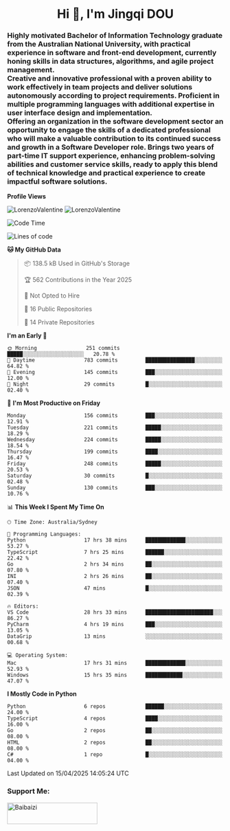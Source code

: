 <h1 align="center">Hi 👋, I'm Jingqi DOU</h1>
<h3 align="left">
Highly motivated Bachelor of Information Technology graduate from the Australian National University, with practical experience in software and front-end development, currently honing skills in data structures, algorithms, and agile project management. <br>
Creative and innovative professional with a proven ability to work effectively in team projects and deliver solutions autonomously according to project requirements. Proficient in multiple programming languages with additional expertise in user interface design and implementation. <br>
Offering an organization in the software development sector an opportunity to engage the skills of a dedicated professional who will make a valuable contribution to its continued success and growth in a Software Developer role. Brings two years of part-time IT support experience, enhancing problem-solving abilities and customer service skills, ready to apply this blend of technical knowledge and practical experience to create impactful software solutions.
</h3>

**Profile Views**<br>
<!-- <img src="https://count.getloli.com/get/@:name" alt="LorenzoValentine" theme="rule34" /> -->
<img src="https://count.getloli.com/@LorenzoValentine?name=LorenzoValentine&theme=asoul&padding=7&offset=0&align=center&scale=2&pixelated=1&darkmode=auto&prefix=020315" alt="LorenzoValentine" theme="rule34" />
<img src="https://count.getloli.com/@LorenzoValentine?name=LorenzoValentine&theme=food&padding=7&offset=0&align=center&scale=2&pixelated=1&darkmode=auto&prefix=020315" alt="LorenzoValentine" theme="rule34" />
 

<!--START_SECTION:waka-->
![Code Time](http://img.shields.io/badge/Code%20Time-1%2C804%20hrs%2054%20mins-blue)

![Lines of code](https://img.shields.io/badge/From%20Hello%20World%20I%27ve%20Written-243.7%20thousand%20lines%20of%20code-blue)

**🐱 My GitHub Data** 

> 📦 138.5 kB Used in GitHub's Storage 
 > 
> 🏆 562 Contributions in the Year 2025
 > 
> 🚫 Not Opted to Hire
 > 
> 📜 16 Public Repositories 
 > 
> 🔑 14 Private Repositories 
 > 
**I'm an Early 🐤** 

```text
🌞 Morning                251 commits         █████░░░░░░░░░░░░░░░░░░░░   20.78 % 
🌆 Daytime                783 commits         ████████████████░░░░░░░░░   64.82 % 
🌃 Evening                145 commits         ███░░░░░░░░░░░░░░░░░░░░░░   12.00 % 
🌙 Night                  29 commits          █░░░░░░░░░░░░░░░░░░░░░░░░   02.40 % 
```
📅 **I'm Most Productive on Friday** 

```text
Monday                   156 commits         ███░░░░░░░░░░░░░░░░░░░░░░   12.91 % 
Tuesday                  221 commits         █████░░░░░░░░░░░░░░░░░░░░   18.29 % 
Wednesday                224 commits         █████░░░░░░░░░░░░░░░░░░░░   18.54 % 
Thursday                 199 commits         ████░░░░░░░░░░░░░░░░░░░░░   16.47 % 
Friday                   248 commits         █████░░░░░░░░░░░░░░░░░░░░   20.53 % 
Saturday                 30 commits          █░░░░░░░░░░░░░░░░░░░░░░░░   02.48 % 
Sunday                   130 commits         ███░░░░░░░░░░░░░░░░░░░░░░   10.76 % 
```


📊 **This Week I Spent My Time On** 

```text
🕑︎ Time Zone: Australia/Sydney

💬 Programming Languages: 
Python                   17 hrs 38 mins      █████████████░░░░░░░░░░░░   53.27 % 
TypeScript               7 hrs 25 mins       ██████░░░░░░░░░░░░░░░░░░░   22.42 % 
Go                       2 hrs 34 mins       ██░░░░░░░░░░░░░░░░░░░░░░░   07.80 % 
INI                      2 hrs 26 mins       ██░░░░░░░░░░░░░░░░░░░░░░░   07.40 % 
JSON                     47 mins             █░░░░░░░░░░░░░░░░░░░░░░░░   02.39 % 

🔥 Editors: 
VS Code                  28 hrs 33 mins      ██████████████████████░░░   86.27 % 
PyCharm                  4 hrs 19 mins       ███░░░░░░░░░░░░░░░░░░░░░░   13.05 % 
DataGrip                 13 mins             ░░░░░░░░░░░░░░░░░░░░░░░░░   00.68 % 

💻 Operating System: 
Mac                      17 hrs 31 mins      █████████████░░░░░░░░░░░░   52.93 % 
Windows                  15 hrs 35 mins      ████████████░░░░░░░░░░░░░   47.07 % 
```

**I Mostly Code in Python** 

```text
Python                   6 repos             ██████░░░░░░░░░░░░░░░░░░░   24.00 % 
TypeScript               4 repos             ████░░░░░░░░░░░░░░░░░░░░░   16.00 % 
Go                       2 repos             ██░░░░░░░░░░░░░░░░░░░░░░░   08.00 % 
HTML                     2 repos             ██░░░░░░░░░░░░░░░░░░░░░░░   08.00 % 
C#                       1 repo              █░░░░░░░░░░░░░░░░░░░░░░░░   04.00 % 
```




 Last Updated on 15/04/2025 14:05:24 UTC
<!--END_SECTION:waka-->

<!-- [![willianrod's wakatime stats](https://github-readme-stats.vercel.app/api/wakatime?username=lorenzoval2050)](https://github.com/anuraghazra/github-readme-stats) -->


<h3 align="left">Support Me:</h3>
<p><a href="https://www.buymeacoffee.com/Baibaizi"> <img align="left" src="https://cdn.buymeacoffee.com/buttons/v2/default-yellow.png" height="50" width="210" alt="Baibaizi" /></a></p><br><br>
